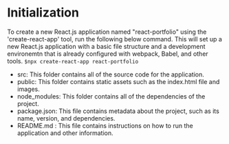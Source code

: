 # Initialization

To create a new React.js application named "react-portfolio" using the 'create-react-app' tool, run the following below command. This will set up a new React.js application with a basic file structure and a development environemtn that is already configured with webpack, Babel, and other tools. 
```$npx create-react-app react-portfolio```

* src: This folder contains all of the source code for the application.
* public: This folder contains static assets such as the index.html file and images.
* node_modules: This folder contains all of the dependencies of the project.
* package.json: This file contains metadata about the project, such as its name, version, and dependencies.
* README.md : This file contains instructions on how to run the application and other information.